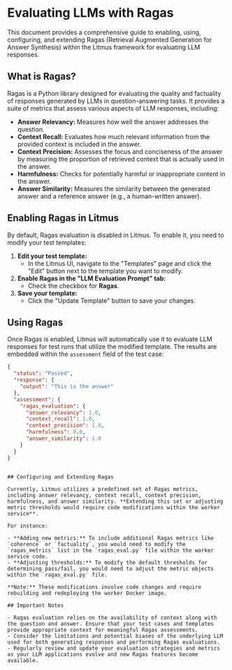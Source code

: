 # Evaluating LLMs with Ragas

This document provides a comprehensive guide to enabling, using, configuring, and extending Ragas (Retrieval Augmented Generation for Answer Synthesis) within the Litmus framework for evaluating LLM responses.

## What is Ragas?

Ragas is a Python library designed for evaluating the quality and factuality of responses generated by LLMs in question-answering tasks. It provides a suite of metrics that assess various aspects of LLM responses, including:

- **Answer Relevancy:** Measures how well the answer addresses the question.
- **Context Recall:** Evaluates how much relevant information from the provided context is included in the answer.
- **Context Precision:** Assesses the focus and conciseness of the answer by measuring the proportion of retrieved context that is actually used in the answer.
- **Harmfulness:** Checks for potentially harmful or inappropriate content in the answer.
- **Answer Similarity:** Measures the similarity between the generated answer and a reference answer (e.g., a human-written answer).

## Enabling Ragas in Litmus

By default, Ragas evaluation is disabled in Litmus. To enable it, you need to modify your test templates:

1. **Edit your test template:**
   - In the Litmus UI, navigate to the "Templates" page and click the "Edit" button next to the template you want to modify.
2. **Enable Ragas in the "LLM Evaluation Prompt" tab:**
   - Check the checkbox for **Ragas**.
3. **Save your template:**
   - Click the "Update Template" button to save your changes.

## Using Ragas

Once Ragas is enabled, Litmus will automatically use it to evaluate LLM responses for test runs that utilize the modified template. The results are embedded within the `assessment` field of the test case:

```json
{
  "status": "Passed",
  "response": {
    "output": "This is the answer"
  },
  "assessment": {
    "ragas_evaluation": {
      "answer_relevancy": 1.0,
      "context_recall": 1.0,
      "context_precision": 1.0,
      "harmfulness": 0.0,
      "answer_similarity": 1.0
    }
  }
}
```

```

## Configuring and Extending Ragas

Currently, Litmus utilizes a predefined set of Ragas metrics, including answer relevancy, context recall, context precision, harmfulness, and answer similarity. **Extending this set or adjusting metric thresholds would require code modifications within the worker service**.

For instance:

- **Adding new metrics:** To include additional Ragas metrics like `coherence` or `factuality`, you would need to modify the `ragas_metrics` list in the `ragas_eval.py` file within the worker service code.
- **Adjusting thresholds:** To modify the default thresholds for determining pass/fail, you would need to adjust the metric objects within the `ragas_eval.py` file.

**Note:** These modifications involve code changes and require rebuilding and redeploying the worker Docker image.

## Important Notes

- Ragas evaluation relies on the availability of context along with the question and answer. Ensure that your test cases and templates provide appropriate context for meaningful Ragas assessments.
- Consider the limitations and potential biases of the underlying LLM used for both generating responses and performing Ragas evaluations.
- Regularly review and update your evaluation strategies and metrics as your LLM applications evolve and new Ragas features become available.


```
